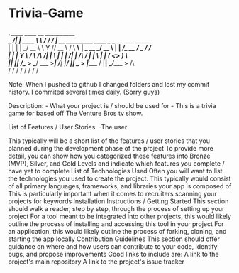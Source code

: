 # Trivia-Game

___________.__             ____   ____             __                         __________                           
\__    ___/|  |__   ____   \   \ /   /____   _____/  |_ __ _________   ____   \______   \_______  ____  ______     
|    |   |  |  \_/ __ \   \   Y   // __ \ /    \   __\  |  \_  __ \_/ __ \   |    |  _/\_  __ \/  _ \/  ___/     
|    |   |   Y  \  ___/    \     /\  ___/|   |  \  | |  |  /|  | \/\  ___/   |    |   \ |  | \(  <_> )___ \      
|____|   |___|  /\___  >    \___/  \___  >___|  /__| |____/ |__|    \___  >  |______  / |__|   \____/____  > /\  
\/     \/                \/     \/                        \/          \/                   \/  \/  



Note: When I pushed to github I changed folders and lost my commit history. I commited several times daily. (Sorry guys) 


Description:
    - What your project is / should be used for
        - This is a trivia game for based off The Venture Bros tv show. 
        
        

List of Features / User Stories:
    -The user 




This typically will be a short list of the features / user stories that you planned during the development phase of the project
To provide more detail, you can show how you categorized these features into Bronze (MVP), Silver, and Gold Levels and indicate which features you complete / have yet to complete
List of Technologies Used
Often you will want to list the technologies you used to create the project.
This typically would consist of all primary languages, frameworks, and libraries your app is composed of
This is particularly important when it comes to recruiters scanning your projects for keywords
Installation Instructions / Getting Started
This section should walk a reader, step by step, through the process of setting up your project
For a tool meant to be integrated into other projects, this would likely outline the process of installing and accessing this tool in your project
For an application, this would likely outline the process of forking, cloning, and starting the app locally
Contribution Guidelines
This section should offer guidance on where and how users can contribute to your code, identify bugs, and propose improvements
Good links to include are:
A link to the project's main repository
A link to the project's issue tracker
